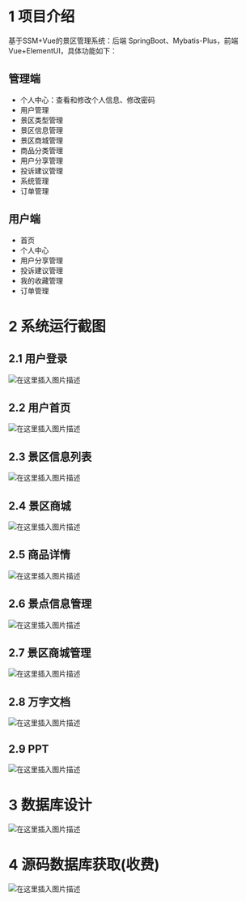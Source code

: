 # 1 项目介绍
基于SSM+Vue的景区管理系统：后端 SpringBoot、Mybatis-Plus，前端Vue+ElementUI，具体功能如下：
## 管理端
- 个人中心：查看和修改个人信息、修改密码
- 用户管理
- 景区类型管理
- 景区信息管理
- 景区商城管理
- 商品分类管理
- 用户分享管理
- 投诉建议管理
- 系统管理
- 订单管理
## 用户端
- 首页
- 个人中心
- 用户分享管理
- 投诉建议管理
- 我的收藏管理
- 订单管理
# 2 系统运行截图
## 2.1 用户登录
![在这里插入图片描述](images/01.png)
## 2.2 用户首页
![在这里插入图片描述](images/02.png)
## 2.3 景区信息列表
![在这里插入图片描述](images/03.png)
## 2.4 景区商城
![在这里插入图片描述](images/04.png)
## 2.5 商品详情
![在这里插入图片描述](images/05.png)
## 2.6 景点信息管理
![在这里插入图片描述](images/06.png)
## 2.7 景区商城管理
![在这里插入图片描述](images/07.png)
## 2.8 万字文档
![在这里插入图片描述](images/08.png)
## 2.9 PPT
![在这里插入图片描述](images/09.png)
# 3 数据库设计
![在这里插入图片描述](images/10.png)
# 4 源码数据库获取(收费)
![在这里插入图片描述](images/11.png)
